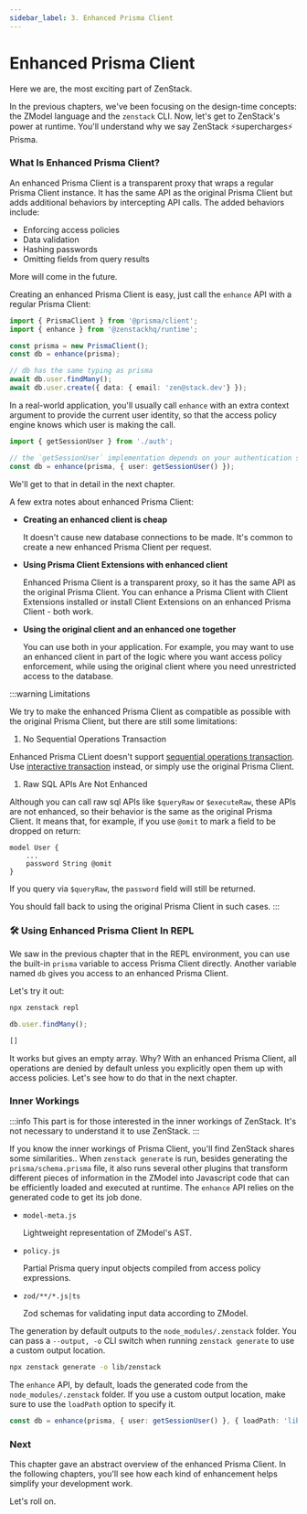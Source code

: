 ```yaml
---
sidebar_label: 3. Enhanced Prisma Client
---
```


# Enhanced Prisma Client

Here we are, the most exciting part of ZenStack.

In the previous chapters, we've been focusing on the design-time concepts: the ZModel language and the `zenstack` CLI. Now, let's get to ZenStack's power at runtime. You'll understand why we say ZenStack ⚡️supercharges⚡️ Prisma.

### What Is Enhanced Prisma Client?

An enhanced Prisma Client is a transparent proxy that wraps a regular Prisma Client instance. It has the same API as the original Prisma Client but adds additional behaviors by intercepting API calls. The added behaviors include:

- Enforcing access policies
- Data validation
- Hashing passwords
- Omitting fields from query results

More will come in the future.

Creating an enhanced Prisma Client is easy, just call the `enhance` API with a regular Prisma Client:

```ts
import { PrismaClient } from '@prisma/client';
import { enhance } from '@zenstackhq/runtime';

const prisma = new PrismaClient();
const db = enhance(prisma);

// db has the same typing as prisma
await db.user.findMany();
await db.user.create({ data: { email: 'zen@stack.dev'} });
```

In a real-world application, you'll usually call `enhance` with an extra context argument to provide the current user identity, so that the access policy engine knows which user is making the call.

```ts
import { getSessionUser } from './auth';

// the `getSessionUser` implementation depends on your authentication solution
const db = enhance(prisma, { user: getSessionUser() });
```

We'll get to that in detail in the next chapter.

A few extra notes about enhanced Prisma Client:

- **Creating an enhanced client is cheap**
  
  It doesn't cause new database connections to be made. It's common to create a new enhanced Prisma Client per request.

- **Using Prisma Client Extensions with enhanced client**
  
  Enhanced Prisma Client is a transparent proxy, so it has the same API as the original Prisma Client. You can enhance a Prisma Client with Client Extensions installed or install Client Extensions on an enhanced Prisma Client - both work.

- **Using the original client and an enhanced one together**
  
  You can use both in your application. For example, you may want to use an enhanced client in part of the logic where you want access policy enforcement, while using the original client where you need unrestricted access to the database.

:::warning Limitations

We try to make the enhanced Prisma Client as compatible as possible with the original Prisma Client, but there are still some limitations:

1. No Sequential Operations Transaction

  Enhanced Prisma CLient doesn't support [sequential operations transaction](https://www.prisma.io/docs/concepts/components/prisma-client/transactions#sequential-prisma-client-operations). Use [interactive transaction](https://www.prisma.io/docs/concepts/components/prisma-client/transactions#interactive-transactions) instead, or simply use the original Prisma Client.

1. Raw SQL APIs Are Not Enhanced

  Although you can call raw sql APIs like `$queryRaw` or `$executeRaw`, these APIs are not enhanced, so their behavior is the same as the original Prisma Client. It means that, for example, if you use `@omit` to mark a field to be dropped on return:

  ```zmodel
  model User {
      ...
      password String @omit
  }
  ```

  If you query via `$queryRaw`, the `password` field will still be returned.

You should fall back to using the original Prisma Client in such cases.
:::

### 🛠️ Using Enhanced Prisma Client In REPL

We saw in the previous chapter that in the REPL environment, you can use the built-in `prisma` variable to access Prisma Client directly. Another variable named `db` gives you access to an enhanced Prisma Client.

Let's try it out:

```bash
npx zenstack repl
```

```js
db.user.findMany();
```

```js
[]
```

It works but gives an empty array. Why? With an enhanced Prisma Client, all operations are denied by default unless you explicitly open them up with access policies. Let's see how to do that in the next chapter.

### Inner Workings

:::info
This part is for those interested in the inner workings of ZenStack. It's not necessary to understand it to use ZenStack.
:::

If you know the inner workings of Prisma Client, you'll find ZenStack shares some similarities.. When `zenstack generate` is run, besides generating the `prisma/schema.prisma` file, it also runs several other plugins that transform different pieces of information in the ZModel into Javascript code that can be efficiently loaded and executed at runtime. The `enhance` API relies on the generated code to get its job done.

- `model-meta.js`

    Lightweight representation of ZModel's AST.

- `policy.js`
  
    Partial Prisma query input objects compiled from access policy expressions.

- `zod/**/*.js|ts`

    Zod schemas for validating input data according to ZModel.

The generation by default outputs to the `node_modules/.zenstack` folder. You can pass a `--output, -o` CLI switch when running `zenstack generate` to use a custom output location.

```bash
npx zenstack generate -o lib/zenstack
```

The `enhance` API, by default, loads the generated code from the `node_modules/.zenstack` folder. If you use a custom output location, make sure to use the `loadPath` option to specify it.

```ts
const db = enhance(prisma, { user: getSessionUser() }, { loadPath: 'lib/zenstack' });
```

### Next

This chapter gave an abstract overview of the enhanced Prisma Client. In the following chapters, you'll see how each kind of enhancement helps simplify your development work.

Let's roll on.
